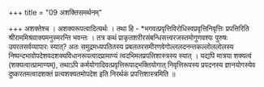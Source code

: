 +++
title = "09 अशक्तिसमर्थनम्"

+++
अशक्तेश्च । अशक्यरूपत्वादित्यर्थः ।  तथा हि - *भगवत्प्रवृत्तिविरोधिस्वप्रवृत्तिनिवृत्तिः  प्रपत्तिरिति श्रीराममिश्रवाक्यमनुस्मरन्ति भवन्तः । तत्र कथं प्राकृतशरीरसंबन्धिसत्त्वरजस्तमोगुणवश्यः पुरुषः उपरतसर्वव्यापारः स्यात्? अतः समुद्रमध्यपतितस्य प्रबलतरसमीरणवेगोल्ललदनन्तकल्लोललोलस्य निष्पन्दभावोपदेशवदशक्यविधानरूपत्वादप्रामाण्यं त्वदभिमतप्रपत्तिशास्त्रस्य स्यात् । यद्यपि मात्रया शक्यत्वं (शक्यत्वात्प्रामाण्यम्), तथाऽपि कर्मयोगादिवत्प्रवृत्तिरूपाद्भक्तियोगात् निवृत्तिरूपस्य प्रपदनस्य ज्ञानयोगस्येव दुष्करतमत्वादशक्तं प्रत्यशक्यतमोपदेश इति निरर्थकं प्रपत्तिशास्त्रमिति ॥
